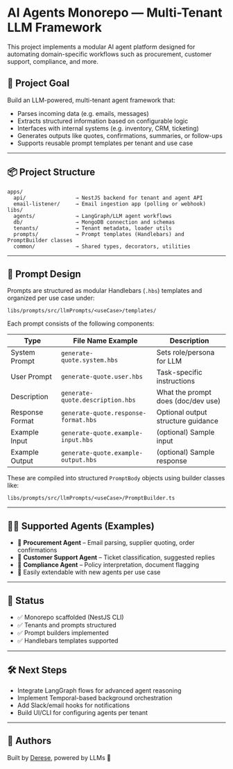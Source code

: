 # AI Agents Monorepo — Multi-Tenant LLM Framework

This project implements a modular AI agent platform designed for automating domain-specific workflows such as procurement, customer support, compliance, and more.

## 🧠 Project Goal

Build an LLM-powered, multi-tenant agent framework that:
- Parses incoming data (e.g. emails, messages)
- Extracts structured information based on configurable logic
- Interfaces with internal systems (e.g. inventory, CRM, ticketing)
- Generates outputs like quotes, confirmations, summaries, or follow-ups
- Supports reusable prompt templates per tenant and use case

---

## 📦 Project Structure

```
apps/
  api/                → NestJS backend for tenant and agent API
  email-listener/     → Email ingestion app (polling or webhook)
libs/
  agents/             → LangGraph/LLM agent workflows
  db/                 → MongoDB connection and schemas
  tenants/            → Tenant metadata, loader utils
  prompts/            → Prompt templates (Handlebars) and PromptBuilder classes
  common/             → Shared types, decorators, utilities
```

---

## 🧱 Prompt Design

Prompts are structured as modular Handlebars (`.hbs`) templates and organized per use case under:

```
libs/prompts/src/llmPrompts/<useCase>/templates/
```

Each prompt consists of the following components:

| Type              | File Name Example                   | Description                            |
|-------------------|--------------------------------------|----------------------------------------|
| System Prompt     | `generate-quote.system.hbs`         | Sets role/persona for LLM              |
| User Prompt       | `generate-quote.user.hbs`           | Task-specific instructions             |
| Description       | `generate-quote.description.hbs`    | What the prompt does (doc/dev use)     |
| Response Format   | `generate-quote.response-format.hbs`| Optional output structure guidance     |
| Example Input     | `generate-quote.example-input.hbs`  | (optional) Sample input                |
| Example Output    | `generate-quote.example-output.hbs` | (optional) Sample response             |

These are compiled into structured `PromptBody` objects using builder classes like:

```
libs/prompts/src/llmPrompts/<useCase>/PromptBuilder.ts
```

---

## 🧑‍💻 Supported Agents (Examples)

- 🛒 **Procurement Agent** – Email parsing, supplier quoting, order confirmations
- 💬 **Customer Support Agent** – Ticket classification, suggested replies
- 📄 **Compliance Agent** – Policy interpretation, document flagging
- 🔧 Easily extendable with new agents per use case

---

## 🚧 Status

- ✅ Monorepo scaffolded (NestJS CLI)
- ✅ Tenants and prompts structured
- ✅ Prompt builders implemented
- ✅ Handlebars templates supported

---

## 🛠️ Next Steps

- Integrate LangGraph flows for advanced agent reasoning
- Implement Temporal-based background orchestration
- Add Slack/email hooks for notifications
- Build UI/CLI for configuring agents per tenant

---

## 👥 Authors

Built by [Derese](https://www.linkedin.com/in/derese-g-56a72061/), powered by LLMs 🧠
